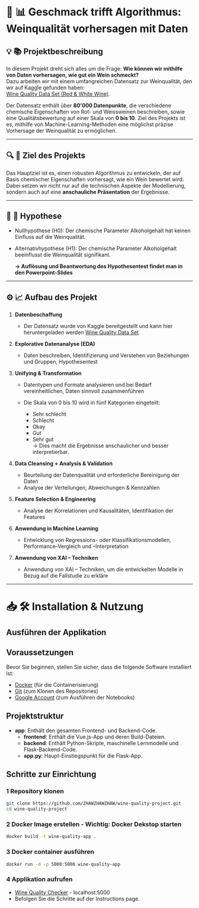 # 🍷 📊 Geschmack trifft Algorithmus​: Weinqualität vorhersagen mit Daten

## 💡 📚 Projektbeschreibung

In diesem Projekt dreht sich alles um die Frage: **Wie können wir mithilfe von Daten vorhersagen, wie gut ein Wein schmeckt?**  
Dazu arbeiten wir mit einem umfangreichen Datensatz zur Weinqualität, den wir auf Kaggle gefunden haben:  
[Wine Quality Data Set (Red & White Wine)](https://www.kaggle.com/datasets/ruthgn/wine-quality-data-set-red-white-wine).

Der Datensatz enthält über **80'000 Datenpunkte**, die verschiedene chemische Eigenschaften von Rot- und Weissweinen beschreiben, sowie eine Qualitätsbewertung auf einer Skala von **0 bis 10**. Ziel des Projekts ist es, mithilfe von Machine-Learning-Methoden eine möglichst präzise Vorhersage der Weinqualität zu ermöglichen.

---

## 🔍 🎯 Ziel des Projekts

Das Hauptziel ist es, einen robusten Algorithmus zu entwickeln, der auf Basis chemischer Eigenschaften vorhersagt, wie ein Wein bewertet wird. Dabei setzen wir nicht nur auf die technischen Aspekte der Modellierung, sondern auch auf eine **anschauliche Präsentation** der Ergebnisse.

---

## 🧪 🔮 Hypothese

- Nullhypothese (H0​): Der chemische Parameter Alkoholgehalt hat keinen Einfluss auf die Weinqualität.
- Alternativhypothese (H1​): Der chemische Parameter Alkoholgehalt beeinflusst die Weinqualität signifikant.

  **-> Auflösung und Beantwortung des Hypothesentest findet man in den Powerpoint-Slides**

---

## ⚙️ 📈 Aufbau des Projekt

1.  **Datenbeschaffung**
      - Der Datensatz wurde von Kaggle bereitgestellt und kann hier heruntergeladen werden [Wine Quality Data Set](https://www.kaggle.com/datasets/ruthgn/wine-quality-data-set-red-white-wine)

3.  **Explorative Datenanalyse (EDA)**

    - Daten beschreiben, Identifizierung und Verstehen von Beziehungen und Gruppen,
Hypothesentest

4.  **Unifying & Transformation**

    - Datentypen und Formate analysieren und bei Bedarf vereinheitlichen,
Daten sinnvoll zusammenführen

    - Die Skala von 0 bis 10 wird in fünf Kategorien eingeteilt:
      - Sehr schlecht
      - Schlecht
      - Okay
      - Gut
      - Sehr gut  
        -> Dies macht die Ergebnisse anschaulicher und besser interpretierbar.

5.  **Data Cleansing + Analysis & Validation**

    - Beurteilung der Datenqualität und erforderliche Bereinigung der Daten
    - Analyse der Verteilungen, Abweichungen & Kennzahlen

6.  **Feature Selection & Engineering**

    - Analyse der Korrelationen und Kausalitäten, Identifikation der Features

7.  **Anwendung in Machine Learning**

    - Entwicklung von Regressions- oder Klassifikationsmodellen,
Performance-Vergleich und –Interpretation

8.  **Anwendung von XAI – Techniken**

    - Anwendung von XAI – Techniken, um die entwickelten Modelle
in Bezug auf die Fallstudie zu erkläre

---
# 📥 🛠️ Installation & Nutzung
## Ausführen der Applikation

## Voraussetzungen

Bevor Sie beginnen, stellen Sie sicher, dass die folgende Software installiert ist:

- [Docker](https://www.docker.com/products/docker-desktop) (für die Containerisierung)
- [Git](https://git-scm.com/downloads) (zum Klonen des Repositories)
- [Google Account](https://gmail.com/) (zum Ausführen der Notebooks)

## Projektstruktur

- **app**: Enthält den gesamten Frontend- und Backend-Code.
  - **frontend**: Enthält die Vue.js-App und deren Build-Dateien.
  - **backend**: Enthält Python-Skripte, maschinelle Lernmodelle und Flask-Backend-Code.
  - **app.py**: Haupt-Einstiegspunkt für die Flask-App.

## Schritte zur Einrichtung

### 1 Repository klonen

```bash
git clone https://github.com/ZHAWZHAWZHAW/wine-quality-project.git
cd wine-quality-project
```

### 2 Docker Image erstellen - Wichtig: Docker Dekstop starten

```bash
docker build -t wine-quality-app .
```

### 3 Docker container ausführen

```bash
docker run -d -p 5000:5000 wine-quality-app
```

### 4 Applikation aufrufen

- [Wine Quality Checker](http://localhost:5000/) - localhost:5000
- Befolgen Sie die Schritte auf der Instructions page.
